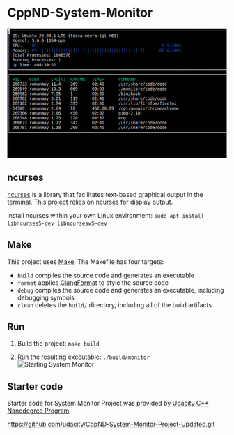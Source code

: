 # CppND-System-Monitor


![System Monitor](images/monitor1.png)


## ncurses
[ncurses](https://www.gnu.org/software/ncurses/) is a library that facilitates text-based graphical output in the terminal. This project relies on ncurses for display output.

install ncurses within your own Linux environment: `sudo apt install libncurses5-dev libncursesw5-dev`

## Make
This project uses [Make](https://www.gnu.org/software/make/). The Makefile has four targets:
* `build` compiles the source code and generates an executable
* `format` applies [ClangFormat](https://clang.llvm.org/docs/ClangFormat.html) to style the source code
* `debug` compiles the source code and generates an executable, including debugging symbols
* `clean` deletes the `build/` directory, including all of the build artifacts


## Run

1. Build the project: `make build`

2. Run the resulting executable: `./build/monitor`
![Starting System Monitor](images/starting_monitor.png)


## Starter code 
Starter code for System Monitor Project was provided by [Udacity C++ Nanodegree Program](https://www.udacity.com/course/c-plus-plus-nanodegree--nd213). 

https://github.com/udacity/CppND-System-Monitor-Project-Updated.git